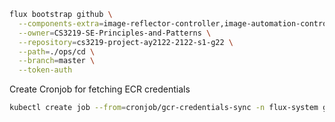 ```bash
flux bootstrap github \
  --components-extra=image-reflector-controller,image-automation-controller \
  --owner=CS3219-SE-Principles-and-Patterns \
  --repository=cs3219-project-ay2122-2122-s1-g22 \
  --path=./ops/cd \
  --branch=master \
  --token-auth
```

Create Cronjob for fetching ECR credentials
```bash
kubectl create job --from=cronjob/gcr-credentials-sync -n flux-system gcr-credentials-sync-init
```